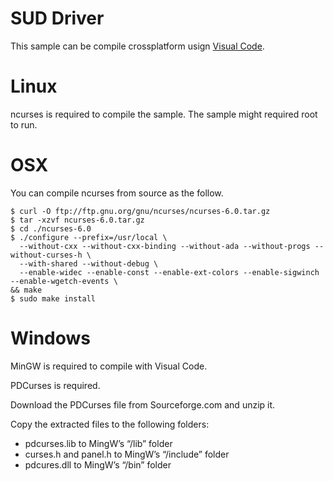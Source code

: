 # SUD Driver

This sample can be compile crossplatform usign [Visual Code](https://code.visualstudio.com).

# Linux

ncurses is required to compile the sample. 
The sample might required root to run.

# OSX

You can compile ncurses from source as the follow.

```
$ curl -O ftp://ftp.gnu.org/gnu/ncurses/ncurses-6.0.tar.gz
$ tar -xzvf ncurses-6.0.tar.gz
$ cd ./ncurses-6.0
$ ./configure --prefix=/usr/local \
  --without-cxx --without-cxx-binding --without-ada --without-progs --without-curses-h \
  --with-shared --without-debug \
  --enable-widec --enable-const --enable-ext-colors --enable-sigwinch --enable-wgetch-events \
&& make
$ sudo make install

``` 
# Windows

MinGW is required to compile with Visual Code. 

PDCurses is required. 

Download the PDCurses file from Sourceforge.com and unzip it. 

Copy the extracted files to the following folders:

-   pdcurses.lib to MingW’s “/lib” folder
-    curses.h and panel.h to MingW’s “/include” folder
-   pdcures.dll to MingW’s “/bin” folder
